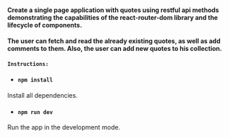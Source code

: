 #### Create a single page application with quotes using restful api methods demonstrating the capabilities of the react-router-dom library and the lifecycle of components.
#### The user can fetch and read the already existing quotes, as well as add comments to them. Also, the user can add new quotes to his collection.

#### `Instructions:`

- #### `npm install`
Install all dependencies.

- #### `npm run dev`
Run the app in the development mode.
